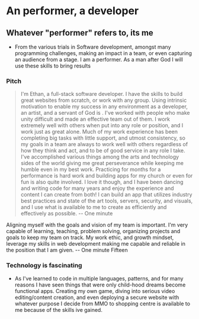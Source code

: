 # An performer, a developer

## Whatever "performer" refers to, its me

- From the various trials in Software development, amongst many programming challenges, making an impact in a team, or even capturing an audience from a stage. I am a performer. As a man after God I will use these skills to bring results

### Pitch

> I'm Ethan, a full-stack software developer. I have the skills to build great websites from scratch, or work with any group. Using intrinsic motivation to enable my success in any environment as a developer, an artist, and a servant of God is . I've worked with people who make unity difficult and made an effective team out of them. I work extremely well with others when put into any role or position, and I work just as great alone. Much of my work experience has been completing big tasks with little support, and utmost consistency, so my goals in a team are always to work well with others regardless of how they think and act, and to be of good service in any role I take. I've accomplished various things among the arts and technology sides of the world giving me great perseverance while keeping me humble even in my best work. Practicing for months for a performance is hard work and building apps for my church or even for fun is also quite involved. I love it though, and I have been dancing and writing code for many years and enjoy the experience and content I can create from both! I can build an app that utilizes industry best practices and state of the art tools, servers, security, and visuals, and I use what is available to me to create as efficiently and effectively as possible. -- One minute

Aligning myself with the goals and vision of my team is important. I'm very capable of learning, teaching, problem solving, organizing projects and goals to keep my team on track. My work ethic, and growth mindset, leverage my skills in web development making me capable and reliable in the position that I am given. -- One minute Fifteen

### Technology is fascinating

- As I've learned to code in multiple languages, patterns, and for many reasons I have seen things that were only child-hood dreams become functional apps. Creating my own game, diving into serious video editing/content creation, and even deploying a secure website with whatever purpose I decide from MMO to shopping centre is available to me because of the skills ive gained.
